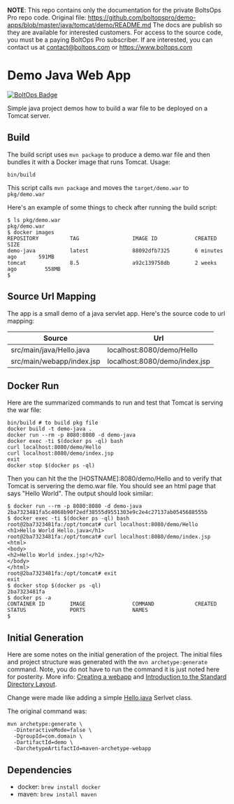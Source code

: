 <!-- note marker start -->
**NOTE**: This repo contains only the documentation for the private BoltsOps Pro repo code.
Original file: https://github.com/boltopspro/demo-apps/blob/master/java/tomcat/demo/README.md
The docs are publish so they are available for interested customers.
For access to the source code, you must be a paying BoltOps Pro subscriber.
If are interested, you can contact us at contact@boltops.com or https://www.boltops.com

<!-- note marker end -->

# Demo Java Web App

[![BoltOps Badge](https://img.boltops.com/boltops/badges/boltops-badge.png)](https://www.boltops.com)

Simple java project demos how to build a war file to be deployed on a Tomcat server.

## Build

The build script uses `mvn package` to produce a demo.war file and then bundles it with a Docker image that runs Tomcat.  Usage:

    bin/build

This script calls `mvn package` and moves the `target/demo.war` to `pkg/demo.war`

Here's an example of some things to check after running the build script:

    $ ls pkg/demo.war
    pkg/demo.war
    $ docker images
    REPOSITORY          TAG                 IMAGE ID            CREATED             SIZE
    demo-java           latest              88092dfb7325        6 minutes ago       591MB
    tomcat              8.5                 a92c139758db        2 weeks ago         558MB
    $

## Source Url Mapping

The app is a small demo of a java servlet app.  Here's the source code to url mapping:

Source | Url
--- | ---
src/main/java/Hello.java | localhost:8080/demo/Hello
src/main/webapp/index.jsp | localhost:8080/demo/index.jsp

## Docker Run

Here are the summarized commands to run and test that Tomcat is serving the war file:

    bin/build # to build pkg file
    docker build -t demo-java .
    docker run --rm -p 8080:8080 -d demo-java
    docker exec -ti $(docker ps -ql) bash
    curl localhost:8080/demo/Hello
    curl localhost:8080/demo/index.jsp
    exit
    docker stop $(docker ps -ql)

Then you can hit the the [HOSTNAME]:8080/demo/Hello and to verify that Tomcat is servering the demo.war file.  You should see an html page that says "Hello World".  The output should look similar:

    $ docker run --rm -p 8080:8080 -d demo-java
    2ba7323481fa5c4068b90f2edf38555d9551303e9c2e4c27137ab0545688555b
    $ docker exec -ti $(docker ps -ql) bash
    root@2ba7323481fa:/opt/tomcat# curl localhost:8080/demo/Hello
    <h1>Hello World Hello.java</h1>
    root@2ba7323481fa:/opt/tomcat# curl localhost:8080/demo/index.jsp
    <html>
    <body>
    <h2>Hello World index.jsp!</h2>
    </body>
    </html>
    root@2ba7323481fa:/opt/tomcat# exit
    exit
    $ docker stop $(docker ps -ql)
    2ba7323481fa
    $ docker ps -a
    CONTAINER ID        IMAGE               COMMAND             CREATED             STATUS              PORTS               NAMES
    $

## Initial Generation

Here are some notes on the initial generation of the project. The initial files and project structure was generated with the `mvn archetype:generate` command.  Note, you do not have to run the command it is just noted here for posterity.  More info: [Creating a webapp](https://maven.apache.org/plugins-archives/maven-archetype-plugin-1.0-alpha-7/examples/webapp.html) and [Introduction to the Standard Directory Layout](https://maven.apache.org/guides/introduction/introduction-to-the-standard-directory-layout.html).

Change were made like adding a simple [Hello.java](src/main/java/Hello.java) Serlvet class.

The original command was:

    mvn archetype:generate \
      -DinteractiveMode=false \
      -DgroupId=com.domain \
      -DartifactId=demo \
      -DarchetypeArtifactId=maven-archetype-webapp

## Dependencies

* docker: `brew install docker`
* maven: `brew install maven`
